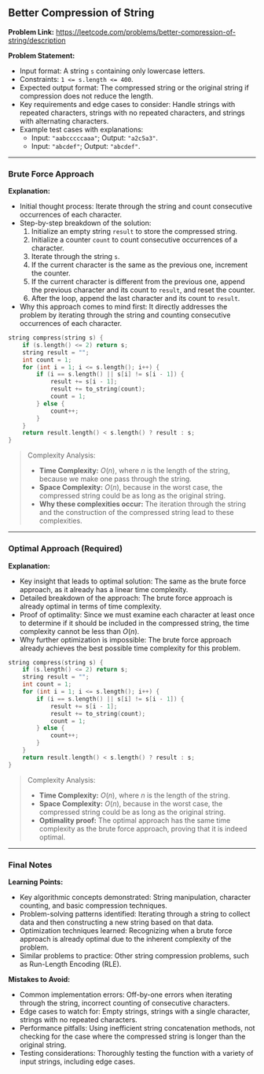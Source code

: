 ## Better Compression of String

**Problem Link:** https://leetcode.com/problems/better-compression-of-string/description

**Problem Statement:**
- Input format: A string `s` containing only lowercase letters.
- Constraints: `1 <= s.length <= 400`.
- Expected output format: The compressed string or the original string if compression does not reduce the length.
- Key requirements and edge cases to consider: Handle strings with repeated characters, strings with no repeated characters, and strings with alternating characters.
- Example test cases with explanations:
  - Input: `"aabcccccaaa"`; Output: `"a2c5a3"`.
  - Input: `"abcdef"`; Output: `"abcdef"`.

---

### Brute Force Approach

**Explanation:**
- Initial thought process: Iterate through the string and count consecutive occurrences of each character.
- Step-by-step breakdown of the solution:
  1. Initialize an empty string `result` to store the compressed string.
  2. Initialize a counter `count` to count consecutive occurrences of a character.
  3. Iterate through the string `s`.
  4. If the current character is the same as the previous one, increment the counter.
  5. If the current character is different from the previous one, append the previous character and its count to `result`, and reset the counter.
  6. After the loop, append the last character and its count to `result`.
- Why this approach comes to mind first: It directly addresses the problem by iterating through the string and counting consecutive occurrences of each character.

```cpp
string compress(string s) {
    if (s.length() <= 2) return s;
    string result = "";
    int count = 1;
    for (int i = 1; i <= s.length(); i++) {
        if (i == s.length() || s[i] != s[i - 1]) {
            result += s[i - 1];
            result += to_string(count);
            count = 1;
        } else {
            count++;
        }
    }
    return result.length() < s.length() ? result : s;
}
```

> Complexity Analysis:
> - **Time Complexity:** $O(n)$, where $n$ is the length of the string, because we make one pass through the string.
> - **Space Complexity:** $O(n)$, because in the worst case, the compressed string could be as long as the original string.
> - **Why these complexities occur:** The iteration through the string and the construction of the compressed string lead to these complexities.

---

### Optimal Approach (Required)

**Explanation:**
- Key insight that leads to optimal solution: The same as the brute force approach, as it already has a linear time complexity.
- Detailed breakdown of the approach: The brute force approach is already optimal in terms of time complexity.
- Proof of optimality: Since we must examine each character at least once to determine if it should be included in the compressed string, the time complexity cannot be less than $O(n)$.
- Why further optimization is impossible: The brute force approach already achieves the best possible time complexity for this problem.

```cpp
string compress(string s) {
    if (s.length() <= 2) return s;
    string result = "";
    int count = 1;
    for (int i = 1; i <= s.length(); i++) {
        if (i == s.length() || s[i] != s[i - 1]) {
            result += s[i - 1];
            result += to_string(count);
            count = 1;
        } else {
            count++;
        }
    }
    return result.length() < s.length() ? result : s;
}
```

> Complexity Analysis:
> - **Time Complexity:** $O(n)$, where $n$ is the length of the string.
> - **Space Complexity:** $O(n)$, because in the worst case, the compressed string could be as long as the original string.
> - **Optimality proof:** The optimal approach has the same time complexity as the brute force approach, proving that it is indeed optimal.

---

### Final Notes

**Learning Points:**
- Key algorithmic concepts demonstrated: String manipulation, character counting, and basic compression techniques.
- Problem-solving patterns identified: Iterating through a string to collect data and then constructing a new string based on that data.
- Optimization techniques learned: Recognizing when a brute force approach is already optimal due to the inherent complexity of the problem.
- Similar problems to practice: Other string compression problems, such as Run-Length Encoding (RLE).

**Mistakes to Avoid:**
- Common implementation errors: Off-by-one errors when iterating through the string, incorrect counting of consecutive characters.
- Edge cases to watch for: Empty strings, strings with a single character, strings with no repeated characters.
- Performance pitfalls: Using inefficient string concatenation methods, not checking for the case where the compressed string is longer than the original string.
- Testing considerations: Thoroughly testing the function with a variety of input strings, including edge cases.